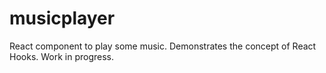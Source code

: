 # musicplayer
React component to play some music. Demonstrates the concept of React Hooks.
Work in progress.
